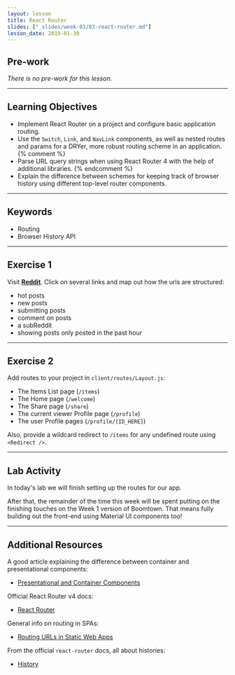 ```yaml
---
layout: lesson
title: React Router
slides: ["_slides/week-03/03-react-router.md"]
lesson_date: 2019-01-30
---
```


## Pre-work

_There is no pre-work for this lesson._

---

## Learning Objectives

- Implement React Router on a project and configure basic application routing.
- Use the `Switch`, `Link`, and `NavLink` components, as well as nested routes and params for a DRYer, more robust routing scheme in an application.{% comment %}
- Parse URL query strings when using React Router 4 with the help of additional libraries.
  {% endcomment %}
- Explain the difference between schemes for keeping track of browser history using different top-level router components.

---

## Keywords

- Routing
- Browser History API

---

## Exercise 1

Visit **[Reddit](http://reddit.com)**. Click on several links and map out how the urls are structured:

- hot posts
- new posts
- submitting posts
- comment on posts
- a subReddit
- showing posts only posted in the past hour

---

## Exercise 2

Add routes to your project in `client/routes/Layout.js`:

- The Items List page (`/items`)
- The Home page (`/welcome`)
- The Share page (`/share`)
- The current viewer Profile page (`/profile`)
- The user Profile pages (`/profile/[ID_HERE]`)

Also, provide a wildcard redirect to `/items` for any undefined route using `<Redirect />`.

---

## Lab Activity

In today's lab we will finish setting up the routes for our app.

After that, the remainder of the time this week will be spent putting on the finishing touches on the Week 1 version of Boomtown. That means fully building out the front-end using Material UI components too!

---

## Additional Resources

A good article explaining the difference between container and presentational components:

- [Presentational and Container Components](https://medium.com/@dan_abramov/smart-and-dumb-components-7ca2f9a7c7d0#.alfgvuedk)

Official React Router v4 docs:

- [React Router](https://reacttraining.com/react-router/)

General info on routing in SPAs:

- [Routing URLs in Static Web Apps](https://staticapps.org/articles/routing-urls-in-static-apps/)

From the official `react-router` docs, all about histories:

- [History](https://reacttraining.com/react-router/web/api/history)
